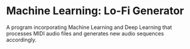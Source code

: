 # Machine Learning: Lo-Fi Generator

A program incorporating Machine Learning and Deep Learning that processes MIDI audio files and generates new audio sequences accordingly.
